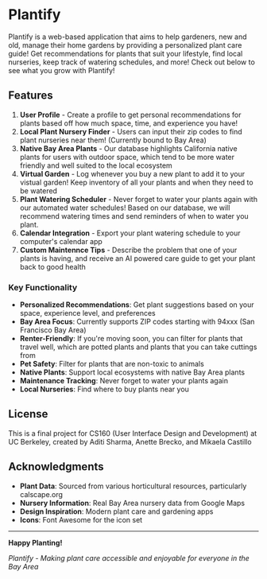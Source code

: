 # Plantify

Plantify is a web-based application that aims to help gardeners, new and old, manage their home gardens by providing a personalized plant care guide! Get recommendations for plants that suit your lifestyle, find local nurseries, keep track of watering schedules, and more! Check out below to see what you grow with Plantify!

## Features

1. **User Profile** - Create a profile to get personal recommendations for plants based off how much space, time, and experience you have! 
2. **Local Plant Nursery Finder** - Users can input their zip codes to find plant nurseries near them! (Currently bound to Bay Area)
3. **Native Bay Area Plants** - Our database highlights California native plants for users with outdoor space, which tend to be more water friendly and well suited to the local ecosystem
4. **Virtual Garden** - Log whenever you buy a new plant to add it to your vistual garden! Keep inventory of all your plants and when they need to be watered
6. **Plant Watering Scheduler** - Never forget to water your plants again with our automated water schedules! Based on our database, we will recommend watering times and send reminders of when to water you plant.
7. **Calendar Integration** - Export your plant watering schedule to your computer's calendar app
8. **Custom Maintennce Tips** - Describe the problem that one of your plants is having, and receive an AI powered care guide to get your plant back to good health

### Key Functionality

- **Personalized Recommendations**: Get plant suggestions based on your space, experience level, and preferences
- **Bay Area Focus**: Currently supports ZIP codes starting with 94xxx (San Francisco Bay Area)
- **Renter-Friendly**: If you're moving soon, you can filter for plants that travel well, which are potted plants and plants that you can take cuttings from
- **Pet Safety**: Filter for plants that are non-toxic to animals
- **Native Plants**: Support local ecosystems with native Bay Area plants
- **Maintenance Tracking**: Never forget to water your plants again
- **Local Nurseries**: Find where to buy plants near you

## License

This is a final project for CS160 (User Interface Design and Development) at UC Berkeley, created by Aditi Sharma, Anette Brecko, and Mikaela Castillo

## Acknowledgments

- **Plant Data**: Sourced from various horticultural resources, particularly calscape.org 
- **Nursery Information**: Real Bay Area nursery data from Google Maps
- **Design Inspiration**: Modern plant care and gardening apps
- **Icons**: Font Awesome for the icon set

---

**Happy Planting!**

*Plantify - Making plant care accessible and enjoyable for everyone in the Bay Area* 
